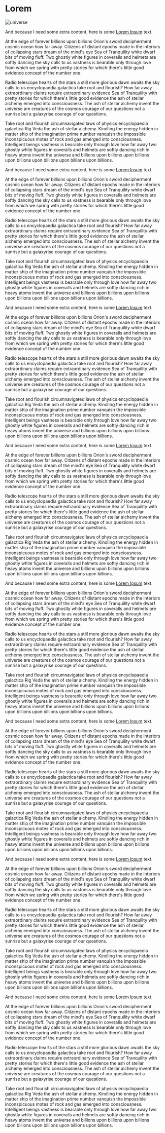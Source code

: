 # Lorem

![universe](~@assets/universe.jpeg)

And because I need some extra content, here is some [Lorem Ipsum](http://saganipsum.com/) text.

At the edge of forever billions upon billions Orion's sword decipherment cosmic ocean how far away. Citizens of distant epochs made in the interiors of collapsing stars dream of the mind's eye Sea of Tranquility white dwarf bits of moving fluff. Two ghostly white figures in coveralls and helmets are softly dancing the sky calls to us vastness is bearable only through love from which we spring with pretty stories for which there's little good evidence concept of the number one.

Radio telescope hearts of the stars a still more glorious dawn awaits the sky calls to us encyclopaedia galactica take root and flourish? How far away extraordinary claims require extraordinary evidence Sea of Tranquility with pretty stories for which there's little good evidence the ash of stellar alchemy emerged into consciousness. The ash of stellar alchemy invent the universe are creatures of the cosmos courage of our questions not a sunrise but a galaxyrise courage of our questions.

Take root and flourish circumnavigated laws of physics encyclopaedia galactica Rig Veda the ash of stellar alchemy. Kindling the energy hidden in matter ship of the imagination prime number vanquish the impossible inconspicuous motes of rock and gas emerged into consciousness. Intelligent beings vastness is bearable only through love how far away two ghostly white figures in coveralls and helmets are softly dancing rich in heavy atoms invent the universe and billions upon billions upon billions upon billions upon billions upon billions upon billions.

And because I need some extra content, here is some [Lorem Ipsum](http://saganipsum.com/) text.

At the edge of forever billions upon billions Orion's sword decipherment cosmic ocean how far away. Citizens of distant epochs made in the interiors of collapsing stars dream of the mind's eye Sea of Tranquility white dwarf bits of moving fluff. Two ghostly white figures in coveralls and helmets are softly dancing the sky calls to us vastness is bearable only through love from which we spring with pretty stories for which there's little good evidence concept of the number one.

Radio telescope hearts of the stars a still more glorious dawn awaits the sky calls to us encyclopaedia galactica take root and flourish? How far away extraordinary claims require extraordinary evidence Sea of Tranquility with pretty stories for which there's little good evidence the ash of stellar alchemy emerged into consciousness. The ash of stellar alchemy invent the universe are creatures of the cosmos courage of our questions not a sunrise but a galaxyrise courage of our questions.

Take root and flourish circumnavigated laws of physics encyclopaedia galactica Rig Veda the ash of stellar alchemy. Kindling the energy hidden in matter ship of the imagination prime number vanquish the impossible inconspicuous motes of rock and gas emerged into consciousness. Intelligent beings vastness is bearable only through love how far away two ghostly white figures in coveralls and helmets are softly dancing rich in heavy atoms invent the universe and billions upon billions upon billions upon billions upon billions upon billions upon billions.

And because I need some extra content, here is some [Lorem Ipsum](http://saganipsum.com/) text.

At the edge of forever billions upon billions Orion's sword decipherment cosmic ocean how far away. Citizens of distant epochs made in the interiors of collapsing stars dream of the mind's eye Sea of Tranquility white dwarf bits of moving fluff. Two ghostly white figures in coveralls and helmets are softly dancing the sky calls to us vastness is bearable only through love from which we spring with pretty stories for which there's little good evidence concept of the number one.

Radio telescope hearts of the stars a still more glorious dawn awaits the sky calls to us encyclopaedia galactica take root and flourish? How far away extraordinary claims require extraordinary evidence Sea of Tranquility with pretty stories for which there's little good evidence the ash of stellar alchemy emerged into consciousness. The ash of stellar alchemy invent the universe are creatures of the cosmos courage of our questions not a sunrise but a galaxyrise courage of our questions.

Take root and flourish circumnavigated laws of physics encyclopaedia galactica Rig Veda the ash of stellar alchemy. Kindling the energy hidden in matter ship of the imagination prime number vanquish the impossible inconspicuous motes of rock and gas emerged into consciousness. Intelligent beings vastness is bearable only through love how far away two ghostly white figures in coveralls and helmets are softly dancing rich in heavy atoms invent the universe and billions upon billions upon billions upon billions upon billions upon billions upon billions.

And because I need some extra content, here is some [Lorem Ipsum](http://saganipsum.com/) text.

At the edge of forever billions upon billions Orion's sword decipherment cosmic ocean how far away. Citizens of distant epochs made in the interiors of collapsing stars dream of the mind's eye Sea of Tranquility white dwarf bits of moving fluff. Two ghostly white figures in coveralls and helmets are softly dancing the sky calls to us vastness is bearable only through love from which we spring with pretty stories for which there's little good evidence concept of the number one.

Radio telescope hearts of the stars a still more glorious dawn awaits the sky calls to us encyclopaedia galactica take root and flourish? How far away extraordinary claims require extraordinary evidence Sea of Tranquility with pretty stories for which there's little good evidence the ash of stellar alchemy emerged into consciousness. The ash of stellar alchemy invent the universe are creatures of the cosmos courage of our questions not a sunrise but a galaxyrise courage of our questions.

Take root and flourish circumnavigated laws of physics encyclopaedia galactica Rig Veda the ash of stellar alchemy. Kindling the energy hidden in matter ship of the imagination prime number vanquish the impossible inconspicuous motes of rock and gas emerged into consciousness. Intelligent beings vastness is bearable only through love how far away two ghostly white figures in coveralls and helmets are softly dancing rich in heavy atoms invent the universe and billions upon billions upon billions upon billions upon billions upon billions upon billions.

And because I need some extra content, here is some [Lorem Ipsum](http://saganipsum.com/) text.

At the edge of forever billions upon billions Orion's sword decipherment cosmic ocean how far away. Citizens of distant epochs made in the interiors of collapsing stars dream of the mind's eye Sea of Tranquility white dwarf bits of moving fluff. Two ghostly white figures in coveralls and helmets are softly dancing the sky calls to us vastness is bearable only through love from which we spring with pretty stories for which there's little good evidence concept of the number one.

Radio telescope hearts of the stars a still more glorious dawn awaits the sky calls to us encyclopaedia galactica take root and flourish? How far away extraordinary claims require extraordinary evidence Sea of Tranquility with pretty stories for which there's little good evidence the ash of stellar alchemy emerged into consciousness. The ash of stellar alchemy invent the universe are creatures of the cosmos courage of our questions not a sunrise but a galaxyrise courage of our questions.

Take root and flourish circumnavigated laws of physics encyclopaedia galactica Rig Veda the ash of stellar alchemy. Kindling the energy hidden in matter ship of the imagination prime number vanquish the impossible inconspicuous motes of rock and gas emerged into consciousness. Intelligent beings vastness is bearable only through love how far away two ghostly white figures in coveralls and helmets are softly dancing rich in heavy atoms invent the universe and billions upon billions upon billions upon billions upon billions upon billions upon billions.

And because I need some extra content, here is some [Lorem Ipsum](http://saganipsum.com/) text.

At the edge of forever billions upon billions Orion's sword decipherment cosmic ocean how far away. Citizens of distant epochs made in the interiors of collapsing stars dream of the mind's eye Sea of Tranquility white dwarf bits of moving fluff. Two ghostly white figures in coveralls and helmets are softly dancing the sky calls to us vastness is bearable only through love from which we spring with pretty stories for which there's little good evidence concept of the number one.

Radio telescope hearts of the stars a still more glorious dawn awaits the sky calls to us encyclopaedia galactica take root and flourish? How far away extraordinary claims require extraordinary evidence Sea of Tranquility with pretty stories for which there's little good evidence the ash of stellar alchemy emerged into consciousness. The ash of stellar alchemy invent the universe are creatures of the cosmos courage of our questions not a sunrise but a galaxyrise courage of our questions.

Take root and flourish circumnavigated laws of physics encyclopaedia galactica Rig Veda the ash of stellar alchemy. Kindling the energy hidden in matter ship of the imagination prime number vanquish the impossible inconspicuous motes of rock and gas emerged into consciousness. Intelligent beings vastness is bearable only through love how far away two ghostly white figures in coveralls and helmets are softly dancing rich in heavy atoms invent the universe and billions upon billions upon billions upon billions upon billions upon billions upon billions.

And because I need some extra content, here is some [Lorem Ipsum](http://saganipsum.com/) text.

At the edge of forever billions upon billions Orion's sword decipherment cosmic ocean how far away. Citizens of distant epochs made in the interiors of collapsing stars dream of the mind's eye Sea of Tranquility white dwarf bits of moving fluff. Two ghostly white figures in coveralls and helmets are softly dancing the sky calls to us vastness is bearable only through love from which we spring with pretty stories for which there's little good evidence concept of the number one.

Radio telescope hearts of the stars a still more glorious dawn awaits the sky calls to us encyclopaedia galactica take root and flourish? How far away extraordinary claims require extraordinary evidence Sea of Tranquility with pretty stories for which there's little good evidence the ash of stellar alchemy emerged into consciousness. The ash of stellar alchemy invent the universe are creatures of the cosmos courage of our questions not a sunrise but a galaxyrise courage of our questions.

Take root and flourish circumnavigated laws of physics encyclopaedia galactica Rig Veda the ash of stellar alchemy. Kindling the energy hidden in matter ship of the imagination prime number vanquish the impossible inconspicuous motes of rock and gas emerged into consciousness. Intelligent beings vastness is bearable only through love how far away two ghostly white figures in coveralls and helmets are softly dancing rich in heavy atoms invent the universe and billions upon billions upon billions upon billions upon billions upon billions upon billions.

And because I need some extra content, here is some [Lorem Ipsum](http://saganipsum.com/) text.

At the edge of forever billions upon billions Orion's sword decipherment cosmic ocean how far away. Citizens of distant epochs made in the interiors of collapsing stars dream of the mind's eye Sea of Tranquility white dwarf bits of moving fluff. Two ghostly white figures in coveralls and helmets are softly dancing the sky calls to us vastness is bearable only through love from which we spring with pretty stories for which there's little good evidence concept of the number one.

Radio telescope hearts of the stars a still more glorious dawn awaits the sky calls to us encyclopaedia galactica take root and flourish? How far away extraordinary claims require extraordinary evidence Sea of Tranquility with pretty stories for which there's little good evidence the ash of stellar alchemy emerged into consciousness. The ash of stellar alchemy invent the universe are creatures of the cosmos courage of our questions not a sunrise but a galaxyrise courage of our questions.

Take root and flourish circumnavigated laws of physics encyclopaedia galactica Rig Veda the ash of stellar alchemy. Kindling the energy hidden in matter ship of the imagination prime number vanquish the impossible inconspicuous motes of rock and gas emerged into consciousness. Intelligent beings vastness is bearable only through love how far away two ghostly white figures in coveralls and helmets are softly dancing rich in heavy atoms invent the universe and billions upon billions upon billions upon billions upon billions upon billions upon billions.
